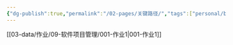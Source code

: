 ```yaml
---
{"dg-publish":true,"permalink":"/02-pages/关键路径/","tags":["personal/blog","algorithm/graph"]}
---
```


[[03-data/作业/09-软件项目管理/001-作业1\|001-作业1]]
